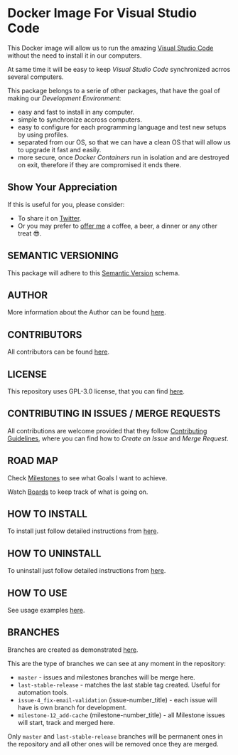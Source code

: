 #  Docker Image For Visual Studio Code

This Docker image will allow us to run the amazing [Visual Studio Code](https://code.visualstudio.com) without the need to
install it in our computers.

At same time it will be easy to keep *Visual Studio Code* synchronized acrros several computers.

This package belongs to a serie of other packages, that have the goal of making our *Development Environment*:

* easy and fast to install in any computer.
* simple to synchronize accross computers.
* easy to configure for each programming language and test new setups by using profiles.
* separated from our OS, so that we can have a clean OS that will allow us to upgrade it fast and easily.
* more secure, once *Docker Containers* run in isolation and are destroyed on exit, therefore if they are compromised it ends there.


## Show Your Appreciation

If this is useful for you, please consider:

* To share it on [Twitter](https://twitter.com/home?status=https%3A//hub.docker.com/r/exadra37/dockerize-graphical-user-interface-app%20%23Developers,%20%23DevOps%20and%20%23SysAsmin%20can%20%23Dockerize%20any%20%23App%20and%20run%20it%20from%20inside%20%23docker%20container.%20by%20%40Exadra37.%20).
* Or you may prefer to [offer me](https://www.paypal.me/exadra37) a coffee, a beer, a dinner or any other treat 😎.


## SEMANTIC VERSIONING

This package will adhere to this [Semantic Version](https://gitlab.com/exadra37-versioning/semantic-versioning) schema.


## AUTHOR

More information about the Author can be found [here](AUTHOR.md).


## CONTRIBUTORS

All contributors can be found [here](CONTRIBUTORS.md).


## LICENSE

This repository uses GPL-3.0 license, that you can find [here](LICENSE).


## CONTRIBUTING IN ISSUES / MERGE REQUESTS

All contributions are welcome provided that they follow [Contributing Guidelines](CONTRIBUTING.md), where you can find
how to _Create an Issue_ and _Merge Request_.


## ROAD MAP

Check [Milestones](https://gitlab.com/exadra37-dockerize-vscode/vscode-docker-cli/milestones) to see what Goals I want to achieve.

Watch [Boards](https://gitlab.com/exadra37-dockerize-vscode/vscode-docker-cli/boards) to keep track of what is going on.


## HOW TO INSTALL

To install just follow detailed instructions from [here](docs/how-to/install.md).


## HOW TO UNINSTALL

To uninstall just follow detailed instructions from [here](docs/how-to/uninstall.md).


## HOW TO USE

See usage examples [here](docs/how-to/use.md).


## BRANCHES

Branches are created as demonstrated [here](docs/how-to/create_branches.md).

This are the type of branches we can see at any moment in the repository:

* `master` - issues and milestones branches will be merge here.
* `last-stable-release` - matches the last stable tag created. Useful for automation tools.
* `issue-4_fix-email-validation` (issue-number_title) - each issue will have is own branch for development.
* `milestone-12_add-cache` (milestone-number_title) - all Milestone issues will start, track and merged here.

Only `master` and `last-stable-release` branches will be permanent ones in the repository and all other ones will be
removed once they are merged.
